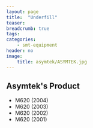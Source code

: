 ```yaml
---
layout: page
title:  "Underfill"
teaser:
breadcrumb: true
tags:
categories:
    - smt-equipment
header: no
image:
    title: asymtek/ASYMTEK.jpg
---
```


## Asymtek's Product ##

- M620 (2004)
- M620 (2003)
- M620 (2002)
- M620 (2001)
